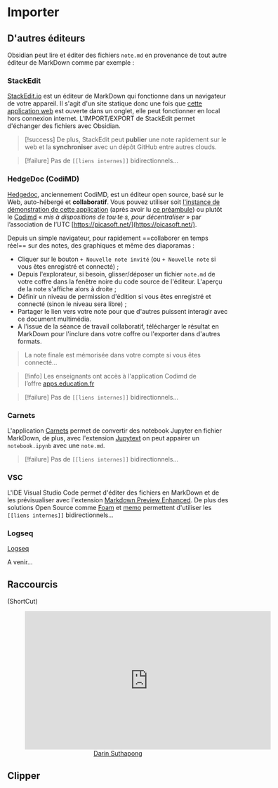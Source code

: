 # Importer


## D'autres éditeurs

Obsidian peut lire et éditer des fichiers `note.md` en provenance de tout autre éditeur de MarkDown comme par exemple :

### StackEdit

[StackEdit.io](https://stackedit.io/) est un éditeur de MarkDown qui fonctionne dans un navigateur de votre appareil. Il s'agit d'un site statique donc une fois que [cette application web](https://stackedit.io/app#) est ouverte dans un onglet, elle peut fonctionner en local hors connexion internet.
L'IMPORT/EXPORT de StackEdit permet d'échanger des fichiers avec Obsidian.

> [!success] De plus, StackEdit peut **publier** une note rapidement sur le web et la **synchroniser** avec un dépôt GitHub entre autres clouds.

> [!failure] Pas de `[[liens internes]]` bidirectionnels...


### HedgeDoc (CodiMD)

[Hedgedoc](https://hedgedoc.org/), anciennement CodiMD, est un éditeur open source, basé sur le Web, auto-hébergé et **collaboratif**.
Vous pouvez utiliser soit [l'instance de démonstration de cette application](https://demo.hedgedoc.org/) (après avoir lu [ce préambule](https://hedgedoc.org/demo/)) ou plutôt le [Codimd](https://md.picasoft.net/) « _mis à dispositions de tou·te·s, pour décentraliser_ » par l’association de l’UTC [https://picasoft.net/](https://picasoft.net/).

Depuis un simple navigateur, pour rapidement ==collaborer en temps réel== sur des notes, des graphiques et même des diaporamas :
- Cliquer sur le bouton `+ Nouvelle note invité` (ou `+ Nouvelle note` si vous êtes enregistré et connecté) ;
- Depuis l'explorateur, si besoin, glisser/déposer un fichier `note.md` de votre coffre dans la fenêtre noire du code source de l'éditeur. L'aperçu de la note s'affiche alors à droite ;
- Définir un niveau de permission d'édition si vous êtes enregistré et connecté (sinon le niveau sera libre) ;
- Partager le lien vers votre note pour que d'autres puissent interagir avec ce document multimédia.
- A l'issue de la séance de travail collaboratif, télécharger le résultat en MarkDown pour l'inclure dans votre coffre ou l'exporter dans d'autres formats.
> La note finale est mémorisée dans votre compte si vous êtes connecté...

>[!info] Les enseignants ont accès à l'application Codimd de l’offre [apps.education.fr](http://apps.education.fr/)

> [!failure] Pas de `[[liens internes]]` bidirectionnels...

### Carnets

L'application [Carnets](https://holzschu.github.io/Carnets_Jupyter/) permet de convertir des notebook Jupyter en fichier MarkDown, de plus, avec l'extension [Jupytext](https://jupytext.readthedocs.io/en/latest/install.html) on peut appairer un `notebook.ipynb` avec une `note.md`.

> [!failure] Pas de `[[liens internes]]` bidirectionnels...

### VSC

L'IDE Visual Studio Code permet d'éditer des fichiers en MarkDown et de les prévisualiser avec l'extension [Markdown Preview Enhanced](https://shd101wyy.github.io/markdown-preview-enhanced/#/).
De plus des solutions Open Source comme [Foam](https://github.com/foambubble/foam) et [memo](https://github.com/svsool/memo) permettent d'utiliser les `[[liens internes]]` bidirectionnels...

### Logseq

[Logseq](https://github.com/logseq/logseq)

A venir...

## Raccourcis


(ShortCut)

<center><figure><iframe width="560" height="315" src="https://www.youtube.com/embed/ZD-P0lTkQMw" title="YouTube video player" frameborder="0" allow="accelerometer; autoplay; clipboard-write; encrypted-media; gyroscope; picture-in-picture" allowfullscreen></iframe><figcaption><a href="https://www.youtube.com/channel/UCdoxG0PYUF9GzTZN_nl42iA" target="_blank">Darin Suthapong</a></figcaption></figure></center>




## Clipper